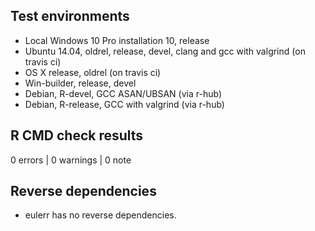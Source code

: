 ## Test environments
* Local Windows 10 Pro installation 10, release
* Ubuntu 14.04, oldrel, release, devel, clang and gcc with valgrind (on travis ci)
* OS X release, oldrel (on travis ci)
* Win-builder, release, devel
* Debian, R-devel, GCC ASAN/UBSAN (via r-hub)
* Debian, R-release, GCC with valgrind (via r-hub)

## R CMD check results

0 errors | 0 warnings | 0 note

## Reverse dependencies

* eulerr has no reverse dependencies.
